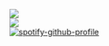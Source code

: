 

![](https://github-readme-stats.vercel.app/api?username=PITMCDONALD&theme=dark&hide_border=true&include_all_commits=true&count_private=true)<br/>
![](https://github-readme-streak-stats.herokuapp.com/?user=PITMCDONALD&theme=dark&hide_border=true)<br/>
[![spotify-github-profile](https://spotify-github-profile.vercel.app/api/view?uid=in3dccg670zbpfotdoxi67140&cover_image=true&theme=default&show_offline=true&background_color=121212)](https://github.com/kittinan/spotify-github-profile)
